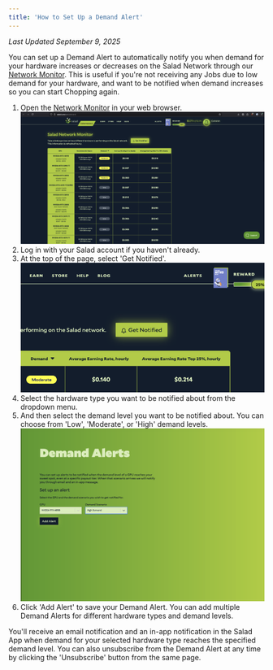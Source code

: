 ```yaml
---
title: 'How to Set Up a Demand Alert'
---
```


_Last Updated September 9, 2025_

You can set up a Demand Alert to automatically notify you when demand for your hardware increases or decreases on the
Salad Network through our [Network Monitor](/docs/faq/community/613-network-monitor). This is useful if you're not
receiving any Jobs due to low demand for your hardware, and want to be notified when demand increases so you can start
Chopping again.

1. Open the [Network Monitor](https://salad.com/earn/demand) in your web browser.
   ![Screenshot of the Salad Network Monitor in a web browser](../../../../content/images/guides/using-salad/how-to-set-up-a-demand-alert-1.png)
2. Log in with your Salad account if you haven't already.
3. At the top of the page, select 'Get Notified'.
   ![finding the Get Notified button on the Salad Network Monitor](../../../../content/images/guides/using-salad/how-to-set-up-a-demand-alert-2.png)
4. Select the hardware type you want to be notified about from the dropdown menu.
5. And then select the demand level you want to be notified about. You can choose from 'Low', 'Moderate', or 'High'
   demand levels.
   ![Screenshot showing the Demand Alert configuration options](../../../../content/images/guides/using-salad/how-to-set-up-a-demand-alert-3.png)
6. Click 'Add Alert' to save your Demand Alert. You can add multiple Demand Alerts for different hardware types and
   demand levels.

You'll receive an email notification and an in-app notification in the Salad App when demand for your selected hardware
type reaches the specified demand level. You can also unsubscribe from the Demand Alert at any time by clicking the
'Unsubscribe' button from the same page.
